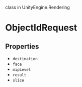 class in UnityEngine.Rendering
# ObjectIdRequest

## Properties
- `destination`
- `face`
- `mipLevel`
- `result`
- `slice`
